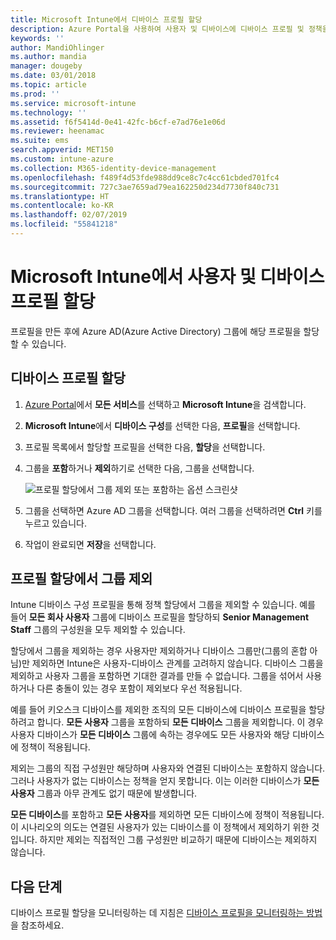 ```yaml
---
title: Microsoft Intune에서 디바이스 프로필 할당
description: Azure Portal을 사용하여 사용자 및 디바이스에 디바이스 프로필 및 정책을 할당합니다. Microsoft Intune에서 프로필 할당으로부터 그룹을 제외하는 방법에 대해 알아봅니다.
keywords: ''
author: MandiOhlinger
ms.author: mandia
manager: dougeby
ms.date: 03/01/2018
ms.topic: article
ms.prod: ''
ms.service: microsoft-intune
ms.technology: ''
ms.assetid: f6f5414d-0e41-42fc-b6cf-e7ad76e1e06d
ms.reviewer: heenamac
ms.suite: ems
search.appverid: MET150
ms.custom: intune-azure
ms.collection: M365-identity-device-management
ms.openlocfilehash: f489f4d53fde988dd9ce8c7c4cc61cbded701fc4
ms.sourcegitcommit: 727c3ae7659ad79ea162250d234d7730f840c731
ms.translationtype: HT
ms.contentlocale: ko-KR
ms.lasthandoff: 02/07/2019
ms.locfileid: "55841218"
---
```

# <a name="assign-user-and-device-profiles-in-microsoft-intune"></a>Microsoft Intune에서 사용자 및 디바이스 프로필 할당

프로필을 만든 후에 Azure AD(Azure Active Directory) 그룹에 해당 프로필을 할당할 수 있습니다.

## <a name="assign-a-device-profile"></a>디바이스 프로필 할당

1. [Azure Portal](https://portal.azure.com)에서 **모든 서비스**를 선택하고 **Microsoft Intune**을 검색합니다.
2. **Microsoft Intune**에서 **디바이스 구성**를 선택한 다음, **프로필**을 선택합니다.
3. 프로필 목록에서 할당할 프로필을 선택한 다음, **할당**을 선택합니다.
4. 그룹을 **포함**하거나 **제외**하기로 선택한 다음, 그룹을 선택합니다.  

    ![프로필 할당에서 그룹 제외 또는 포함하는 옵션 스크린샷](./media/group-include-exclude.png)

5. 그룹을 선택하면 Azure AD 그룹을 선택합니다. 여러 그룹을 선택하려면 **Ctrl** 키를 누르고 있습니다.
6. 작업이 완료되면 **저장**을 선택합니다.

## <a name="exclude-groups-from-a-profile-assignment"></a>프로필 할당에서 그룹 제외

Intune 디바이스 구성 프로필을 통해 정책 할당에서 그룹을 제외할 수 있습니다. 예를 들어 **모든 회사 사용자** 그룹에 디바이스 프로필을 할당하되 **Senior Management Staff** 그룹의 구성원을 모두 제외할 수 있습니다.

할당에서 그룹을 제외하는 경우 사용자만 제외하거나 디바이스 그룹만(그룹의 혼합 아님)만 제외하면 Intune은 사용자-디바이스 관계를 고려하지 않습니다. 디바이스 그룹을 제외하고 사용자 그룹을 포함하면 기대한 결과를 만들 수 없습니다. 그룹을 섞어서 사용하거나 다른 충돌이 있는 경우 포함이 제외보다 우선 적용됩니다.

예를 들어 키오스크 디바이스를 제외한 조직의 모든 디바이스에 디바이스 프로필을 할당하려고 합니다. **모든 사용자** 그룹을 포함하되 **모든 디바이스** 그룹을 제외합니다. 이 경우 사용자 디바이스가 **모든 디바이스** 그룹에 속하는 경우에도 모든 사용자와 해당 디바이스에 정책이 적용됩니다.

제외는 그룹의 직접 구성원만 해당하며 사용자와 연결된 디바이스는 포함하지 않습니다. 그러나 사용자가 없는 디바이스는 정책을 얻지 못합니다. 이는 이러한 디바이스가 **모든 사용자** 그룹과 아무 관계도 없기 때문에 발생합니다.

**모든 디바이스**를 포함하고 **모든 사용자**를 제외하면 모든 디바이스에 정책이 적용됩니다. 이 시나리오의 의도는 연결된 사용자가 있는 디바이스를 이 정책에서 제외하기 위한 것입니다. 하지만 제외는 직접적인 그룹 구성원만 비교하기 때문에 디바이스는 제외하지 않습니다.

## <a name="next-steps"></a>다음 단계
디바이스 프로필 할당을 모니터링하는 데 지침은 [디바이스 프로필을 모니터링하는 방법](device-profile-monitor.md)을 참조하세요.
